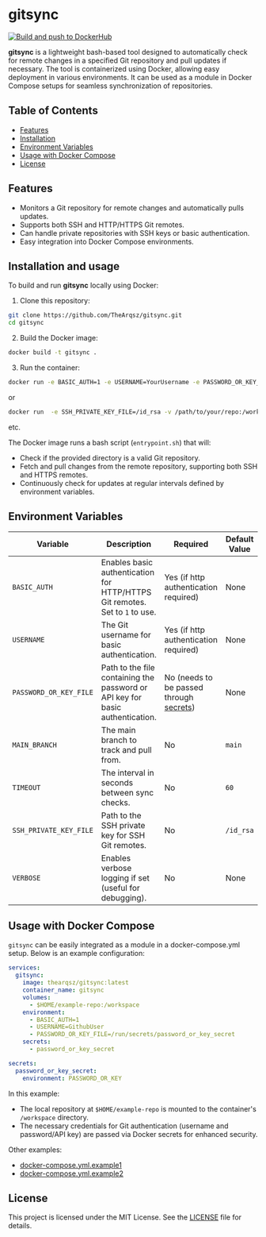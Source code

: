 # gitsync

[![Build and push to DockerHub](https://github.com/TheArqsz/gitsync/actions/workflows/build_and_push.yml/badge.svg?branch=main)](https://github.com/TheArqsz/gitsync/actions/workflows/build_and_push.yml)

**gitsync** is a lightweight bash-based tool designed to automatically check for remote changes in a specified Git repository and pull updates if necessary. The tool is containerized using Docker, allowing easy deployment in various environments. It can be used as a module in Docker Compose setups for seamless synchronization of repositories.

## Table of Contents

- [Features](#features)
- [Installation](#installation-and-usage)
- [Environment Variables](#environment-variables)
- [Usage with Docker Compose](#usage-with-docker-compose)
- [License](#license)

## Features

- Monitors a Git repository for remote changes and automatically pulls updates.
- Supports both SSH and HTTP/HTTPS Git remotes.
- Can handle private repositories with SSH keys or basic authentication.
- Easy integration into Docker Compose environments.

## Installation and usage

To build and run **gitsync** locally using Docker:

1. Clone this repository:

```bash
git clone https://github.com/TheArqsz/gitsync.git
cd gitsync
```

2. Build the Docker image:

```bash
docker build -t gitsync .
```

3. Run the container:

```bash
docker run -e BASIC_AUTH=1 -e USERNAME=YourUsername -e PASSWORD_OR_KEY_FILE=/run/secrets/password_or_key_secret -v /path/to/your/repo:/workspace -v git_password:/run/secrets/password_or_key_secret gitsync
```

or

```bash
docker run  -e SSH_PRIVATE_KEY_FILE=/id_rsa -v /path/to/your/repo:/workspace -v ~/.ssh/id_rsa:/id_rsa -e TIMEOUT=10 gitsync
```

etc.

The Docker image runs a bash script (`entrypoint.sh`) that will:

- Check if the provided directory is a valid Git repository.
- Fetch and pull changes from the remote repository, supporting both SSH and HTTPS remotes.
- Continuously check for updates at regular intervals defined by environment variables.

## Environment Variables

| Variable              | Description                                                                 | Required | Default Value | Example Values                    |
|-----------------------|-----------------------------------------------------------------------------|----------|---------------|----------------------------------|
| `BASIC_AUTH`          | Enables basic authentication for HTTP/HTTPS Git remotes. Set to `1` to use. | Yes (if http authentication required)     | None          | `1`                              |
| `USERNAME`            | The Git username for basic authentication.                                  | Yes (if http authentication required)      | None          | `GithubUser`                     |
| `PASSWORD_OR_KEY_FILE`| Path to the file containing the password or API key for basic authentication.| No (needs to be passed through [secrets](https://docs.docker.com/reference/compose-file/secrets/w))      | None          | `/run/secrets/password_or_key_secret` |
| `MAIN_BRANCH`         | The main branch to track and pull from.                                      | No       | `main`        | `main`, `master`                 |
| `TIMEOUT`             | The interval in seconds between sync checks.                                | No       | `60`          | `120`, `300`                     |
| `SSH_PRIVATE_KEY_FILE`| Path to the SSH private key for SSH Git remotes.                             | No       | `/id_rsa`     | `/root/.ssh/id_rsa`              |
| `VERBOSE`             | Enables verbose logging if set (useful for debugging).                      | No       | None          | `1` (any value)                  |

## Usage with Docker Compose

`gitsync` can be easily integrated as a module in a docker-compose.yml setup. Below is an example configuration:

```yaml
services:
  gitsync:
    image: thearqsz/gitsync:latest
    container_name: gitsync
    volumes:
      - $HOME/example-repo:/workspace
    environment:
      - BASIC_AUTH=1
      - USERNAME=GithubUser
      - PASSWORD_OR_KEY_FILE=/run/secrets/password_or_key_secret
    secrets:
      - password_or_key_secret

secrets:
  password_or_key_secret:
    environment: PASSWORD_OR_KEY
```

In this example:

- The local repository at `$HOME/example-repo` is mounted to the container's `/workspace` directory.
- The necessary credentials for Git authentication (username and password/API key) are passed via Docker secrets for enhanced security.

Other examples:

- [docker-compose.yml.example1](docker-compose.yml.example1)
- [docker-compose.yml.example2](docker-compose.yml.example2)

## License

This project is licensed under the MIT License. See the [LICENSE](LICENSE.md) file for details.
